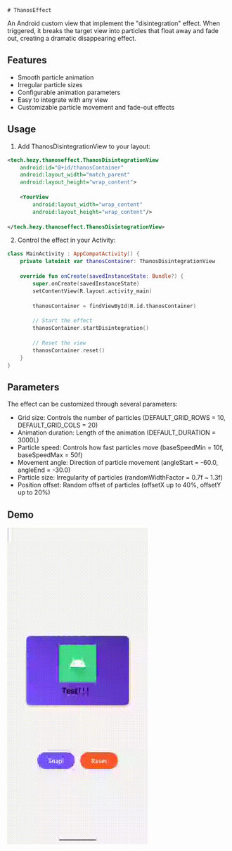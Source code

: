     # ThanosEffect

An Android custom view that implement the "disintegration" effect. When triggered, it breaks the target view into particles that float away and fade out, creating a dramatic disappearing effect.

## Features
- Smooth particle animation
- Irregular particle sizes
- Configurable animation parameters
- Easy to integrate with any view
- Customizable particle movement and fade-out effects

## Usage

1. Add ThanosDisintegrationView to your layout:
```xml
<tech.hezy.thanoseffect.ThanosDisintegrationView
    android:id="@+id/thanosContainer"
    android:layout_width="match_parent"
    android:layout_height="wrap_content">
    
    <YourView
        android:layout_width="wrap_content"
        android:layout_height="wrap_content"/>

</tech.hezy.thanoseffect.ThanosDisintegrationView>
```

2. Control the effect in your Activity:
```kotlin
class MainActivity : AppCompatActivity() {
    private lateinit var thanosContainer: ThanosDisintegrationView

    override fun onCreate(savedInstanceState: Bundle?) {
        super.onCreate(savedInstanceState)
        setContentView(R.layout.activity_main)
        
        thanosContainer = findViewById(R.id.thanosContainer)
        
        // Start the effect
        thanosContainer.startDisintegration()
        
        // Reset the view
        thanosContainer.reset()
    }
}
```

## Parameters
The effect can be customized through several parameters:
- Grid size: Controls the number of particles (DEFAULT_GRID_ROWS = 10, DEFAULT_GRID_COLS = 20)
- Animation duration: Length of the animation (DEFAULT_DURATION = 3000L)
- Particle speed: Controls how fast particles move (baseSpeedMin = 10f, baseSpeedMax = 50f)
- Movement angle: Direction of particle movement (angleStart = -60.0, angleEnd = -30.0)
- Particle size: Irregularity of particles (randomWidthFactor = 0.7f ~ 1.3f)
- Position offset: Random offset of particles (offsetX up to 40%, offsetY up to 20%)

## Demo
![Demo](demo.gif)
